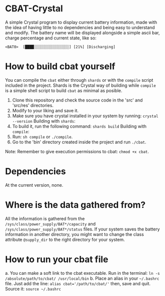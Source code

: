 # CBAT-Crystal
A simple Crystal program to display current battery information, made with the idea of having little to no dependencies and being easy to understand and modify. The battery name will be displayed alongside a simple ascii bar, charge percentage and current state, like so:

`<BAT0>  [████░░░░░░░░░░░░░░░░] [21%] [Discharging]`

# How to build cbat yourself 
You can compile the `cbat` either through `shards` or with the `compile` script included in the project. Shards is the Crystal way of building while `compile` is a simple shell script to build `cbat` as minimal as posible.

1. Clone this repository and check the source code in the 'src' and 'src/res' directories.
2. Modify to your liking and save it.
3. Make sure you have crystal installed in your system by running:
   ```crystal --version```
Building with `shards`:
4. To build it, run the following command:
   ```shards build```
Building with `compile`:
4. Run:
	```sh compile``` or ```./compile```.
5. Go to the 'bin' directory created inside the project and run ```./cbat```.

Note: Remember to give execution permissions to cbat: ```chmod +x cbat```.

# Dependencies
At the current version, none.

# Where is the data gathered from?
All the information is gathered from the ```/sys/class/power_supply/BAT*/capacity``` and ```/sys/class/power_supply/BAT*/status``` files. If your system saves the battery information in another directory, you might want to change the class attribute ```@supply_dir``` to the right directory for your system.

# How to run your cbat file
a. You can make a soft link to the cbat executable. Run in the terminal:
	```ln -s /absolute/path/to/cbat/ /usr/local/bin```
b. Place an alias in your `~/.bashrc` file. Just add the line:
	```alias cbat='/path/to/cbat/'```
	then, save and quit. Source it:
	```source ~/.bashrc```
